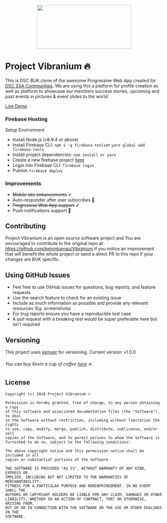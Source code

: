 <p align="center">
<img width="300" height="140"  src="https://github.com/kelvinkamau/Vibranium/blob/master/images/vibranium.png">
</p>

# Project Vibranium 🔥

This is DSC BUK clone of the awesome Progressive Web App created for [DSC SSA Communities](https://github.com/DSCLEADSAfrica). We are using this a platform for profile creation as well as platform to showcase our members success stories, upcoming and past events in pictures & event slides to the world.

[Live Demo](https://dsc-buk.firebaseapp.com)

### Firebase Hosting

Setup Environment

-   Install Node.js (v8.9.4 or above)
-   Install Firebase CLI: `npm i -g firebase-tools`or `yarn global add firebase-tools`
-   Install project dependencies: `npm install or yarn`
-   Create a new firebase project [here](https://console.firebase.google.com/)
-   Login into Firebase CLI: `firebase login`
-   Publish `firebase deploy`

### Improvements

-   <s>Mobile site enhancements</s> ✔
-   Auto-responder after user subscribes 💯
-   <s>Progressive Web App support</s> ✔
-   Push notifications support 📢

## Contributing

Project Vibranium is an open source software project and You are encouraged to contribute to the original repo at https://github.com/kelvinkamau/Vibranium if you notice an improvement that will benefit the whole project or send a direct PR to this repo if your changes are BUK specific.

## Using GitHub Issues

-   Feel free to use GitHub issues for questions, bug reports, and feature requests
-   Use the search feature to check for an existing issue
-   Include as much information as possible and provide any relevant resources (Eg. screenshots)
-   For bug reports ensure you have a reproducible test case
-   A pull request with a breaking test would be super preferable here but isn't required

## Versioning

This project uses [semver](https://semver.org) for versioning. Current version: v1.0.0

###### You can buy Kevin a cup of coffee [here](https://www.buymeacoffee.com/EqeRlzLSc) ☕

## License

```
Copyright (c) 2018 Project Vibranium 🔥

Permission is hereby granted, free of charge, to any person obtaining a copy
of this software and associated documentation files (the "Software"), to deal
in the Software without restriction, including without limitation the rights
to use, copy, modify, merge, publish, distribute, sublicense, and/or sell
copies of the Software, and to permit persons to whom the Software is
furnished to do so, subject to the following conditions:

The above copyright notice and this permission notice shall be included in all
copies or substantial portions of the Software.

THE SOFTWARE IS PROVIDED "AS IS", WITHOUT WARRANTY OF ANY KIND, EXPRESS OR
IMPLIED, INCLUDING BUT NOT LIMITED TO THE WARRANTIES OF MERCHANTABILITY,
FITNESS FOR A PARTICULAR PURPOSE AND NONINFRINGEMENT. IN NO EVENT SHALL THE
AUTHORS OR COPYRIGHT HOLDERS BE LIABLE FOR ANY CLAIM, DAMAGES OR OTHER
LIABILITY, WHETHER IN AN ACTION OF CONTRACT, TORT OR OTHERWISE, ARISING FROM,
OUT OF OR IN CONNECTION WITH THE SOFTWARE OR THE USE OR OTHER DEALINGS IN THE
SOFTWARE.
```
